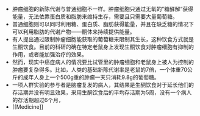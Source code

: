- 肿瘤细胞的新陈代谢与普通细胞不一样。肿瘤细胞只通过无氧的”糖酵解“获得能量，无法依靠蛋白质和脂肪来维持生存，需要且只需要大量葡萄糖。
- 普通细胞则可以同时利用糖、蛋白质、脂肪获得能量，并且在缺乏糖的情况下可以利用脂肪的代谢产物——酮体来持续提供能量。
- 有人提出通过限制肿瘤细胞能获取的葡萄糖来限制其生长，这种饮食方式就是生酮饮食。目前的科研的确在特定老鼠身上发现生酮饮食对肿瘤细胞有抑制的作用，或者能加强治疗的效果。
- 然而，现实中癌症病人的情况要比试管里的肿瘤细胞和老鼠身上被人为控制的肿瘤要复杂得多。比如，人类的基础新陈代谢率是老鼠的7倍，一个体重70公斤的成年人身上一个500g重的肿瘤一天只消耗9.8g的葡萄糖。
- 一项人群实验的参与者是脑瘤复发的病人，其结果是生酮饮食对于延长他们的存活期并没有明显效果，采用生酮饮食后的平均存活期为5周，没有一个病人的存活期超过6个月，
- [[Medicine]]